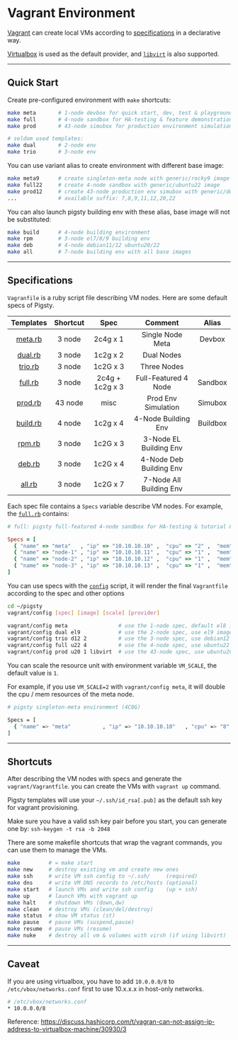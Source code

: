 # Vagrant Environment

[Vagrant](https://www.vagrantup.com/) can create local VMs according to [specifications](#Specifications) in a declarative way.

[Virtualbox](https://www.virtualbox.org/) is used as the default provider, and [`libvirt`](https://vagrant-libvirt.github.io/vagrant-libvirt/) is also supported.



--------

## Quick Start

Create pre-configured environment with `make` shortcuts:

```bash
make meta       # 1-node devbox for quick start, dev, test & playground
make full       # 4-node sandbox for HA-testing & feature demonstration
make prod       # 43-node simubox for production environment simulation

# seldom used templates:
make dual       # 2-node env
make trio       # 3-node env
```

You can use variant alias to create environment with different base image:

```bash
make meta9      # create singleton-meta node with generic/rocky9 image
make full22     # create 4-node sandbox with generic/ubuntu22 image
make prod12     # create 43-node production env simubox with generic/debian12 image
...             # available suffix: 7,8,9,11,12,20,22
```

You can also launch pigsty building env with these alias, base image will not be substituted:

```bash
make build      # 4-node building environment 
make rpm        # 3-node el7/8/9 building env
make deb        # 4-node debian11/12 ubuntu20/22
make all        # 7-node building env with all base images
```


--------

## Specifications

`Vagranfile` is a ruby script file describing VM nodes. Here are some default specs of Pigsty. 

|         Templates         | Shortcut |      Spec       |         Comment         |  Alias   |
|:-------------------------:|:--------:|:---------------:|:-----------------------:|:--------:|
|  [meta.rb](spec/meta.rb)  |  3 node  |    2c4g x 1     |    Single Node Meta     |  Devbox  |
|  [dual.rb](spec/dual.rb)  |  3 node  |    1c2g x 2     |       Dual Nodes        |          |
|  [trio.rb](spec/trio.rb)  |  3 node  |    1c2G x 3     |       Three Nodes       |          |
|  [full.rb](spec/full.rb)  |  3 node  | 2c4g + 1c2g x 3 |  Full-Featured 4 Node   | Sandbox  |
|  [prod.rb](spec/prod.rb)  | 43 node  |      misc       |   Prod Env Simulation   | Simubox  |
| [build.rb](spec/build.rb) |  4 node  |    1c2g x 4     |   4-Node Building Env   | Buildbox |
|   [rpm.rb](spec/rpm.rb)   |  3 node  |    1c2G x 3     | 3-Node EL Building Env  |          |
|   [deb.rb](spec/deb.rb)   |  3 node  |    1c2G x 4     | 4-Node Deb Building Env |          |
|   [all.rb](spec/deb.rb)   |  3 node  |    1c2G x 7     | 7-Node All Building Env |          |

Each spec file contains a `Specs` variable describe VM nodes. For example, the [`full.rb`](spec/full.rb) contains:

```ruby
# full: pigsty full-featured 4-node sandbox for HA-testing & tutorial & practices

Specs = [
  { "name" => "meta"   , "ip" => "10.10.10.10" ,  "cpu" => "2" ,  "mem" => "4096" ,  "image" => "generic/rocky8"  },
  { "name" => "node-1" , "ip" => "10.10.10.11" ,  "cpu" => "1" ,  "mem" => "2048" ,  "image" => "generic/rocky8"  },
  { "name" => "node-2" , "ip" => "10.10.10.12" ,  "cpu" => "1" ,  "mem" => "2048" ,  "image" => "generic/rocky8"  },
  { "name" => "node-3" , "ip" => "10.10.10.13" ,  "cpu" => "1" ,  "mem" => "2048" ,  "image" => "generic/rocky8"  },
]

```

You can use specs with the [`config`](config) script, it will render the final `Vagrantfile` according to the spec and other options

```bash
cd ~/pigsty
vagrant/config [spec] [image] [scale] [provider]

vagrant/config meta                # use the 1-node spec, default el8 image
vagrant/config dual el9            # use the 2-node spec, use el9 image instead 
vagrant/config trio d12 2          # use the 3-node spec, use debian12 image, double the cpu/mem resource
vagrant/config full u22 4          # use the 4-node spec, use ubuntu22 image instead, use 4x cpu/mem resource         
vagrant/config prod u20 1 libvirt  # use the 43-node spec, use ubuntu20 image instead, use libvirt as provider instead of virtualbox 
```

You can scale the resource unit with environment variable `VM_SCALE`, the default value is `1`.

For example, if you use `VM_SCALE=2` with `vagrant/config meta`, it will double the cpu / mem resources of the meta node.

```bash
# pigsty singleton-meta environment (4C8G)

Specs = [
  { "name" => "meta"          , "ip" => "10.10.10.10"   , "cpu" => "8"    , "mem" => "16384"    , "image" => "generic/rocky8"   },
]
````



--------

## Shortcuts

After describing the VM nodes with specs and generate the `vagrant/Vagrantfile`. you can create the VMs with `vagrant up` command.

Pigsty templates will use your `~/.ssh/id_rsa[.pub]` as the default ssh key for vagrant provisioning. 

Make sure you have a valid ssh key pair before you start, you can generate one by: `ssh-keygen -t rsa -b 2048`

There are some makefile shortcuts that wrap the vagrant commands, you can use them to manage the VMs.

```bash
make         # = make start
make new     # destroy existing vm and create new ones
make ssh     # write VM ssh config to ~/.ssh/     (required)
make dns     # write VM DNS records to /etc/hosts (optional)
make start   # launch VMs and write ssh config    (up + ssh) 
make up      # launch VMs with vagrant up
make halt    # shutdown VMs (down,dw)
make clean   # destroy VMs (clean/del/destroy)
make status  # show VM status (st)
make pause   # pause VMs (suspend,pause)
make resume  # pause VMs (resume)
make nuke    # destroy all vm & volumes with virsh (if using libvirt) 
```



--------

## Caveat

If you are using virtualbox, you have to add `10.0.0.0/8` to `/etc/vbox/networks.conf` first to use 10.x.x.x in host-only networks.

```bash
# /etc/vbox/networks.conf
* 10.0.0.0/8
```

Reference: https://discuss.hashicorp.com/t/vagran-can-not-assign-ip-address-to-virtualbox-machine/30930/3